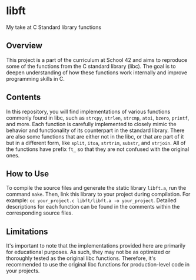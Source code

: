 # libft
My take at C Standard library functions

## Overview

This project is a part of the curriculum at School 42 and aims to reproduce some of the functions from the C standard library (libc). The goal is to deepen understanding of how these functions work internally and improve programming skills in C.

## Contents

In this repository, you will find implementations of various functions commonly found in libc, such as `strcpy`, `strlen`, `strcmp`, `atoi`, `bzero`, `printf`, and more. Each function is carefully implemented to closely mimic the behavior and functionality of its counterpart in the standard library. There are also some functions that are either not in the libc, or that are part of it but in a different form, like `split`, `itoa`, `strtrim`, `substr`, and `strjoin`. All of the functions have prefix `ft_` so that they are not confused with the original ones.

## How to Use

To compile the source files and generate the static library `libft.a`, run the command `make`. Then, link this library to your project during compilation. For example: `cc your_project.c libft/libft.a -o your_project`. Detailed descriptions for each function can be found in the comments within the corresponding source files.

## Limitations

It's important to note that the implementations provided here are primarily for educational purposes. As such, they may not be as optimized or thoroughly tested as the original libc functions. Therefore, it's recommended to use the original libc functions for production-level code in your projects.
